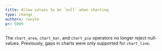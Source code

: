 ```yaml
---
title: Allow values to be `null` when charting
type: change
authors: raxyte
pr: 5009
---
```


The `chart_area`, `chart_bar`, and `chart_pie` operators no longer reject
null-values. Previously, gaps in charts were only supported for `chart_line`.
